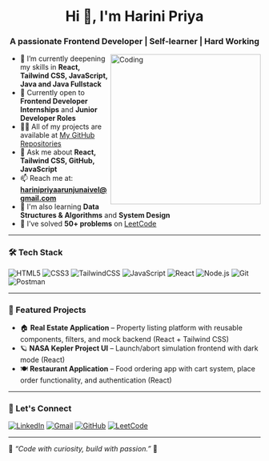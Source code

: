 <h1 align="center">Hi 👋, I'm Harini Priya</h1>
<h3 align="center">A passionate Frontend Developer | Self-learner | Hard Working</h3>

<img align="right" alt="Coding" width="300" src="https://media.giphy.com/media/qgQUggAC3Pfv687qPC/giphy.gif" />

- 🌱 I’m currently deepening my skills in **React, Tailwind CSS, JavaScript, Java and Java Fullstack**
- 💼 Currently open to **Frontend Developer Internships** and **Junior Developer Roles**
- 👨‍💻 All of my projects are available at [My GitHub Repositories](https://github.com/harinipriya23?tab=repositories)
- 💬 Ask me about **React, Tailwind CSS, GitHub, JavaScript**
- 📫 Reach me at: **harinipriyaarunjunaivel@gmail.com**
- 🧠 I'm also learning **Data Structures & Algorithms** and **System Design**
- 🧩 I’ve solved **50+ problems** on [LeetCode](https://leetcode.com/u/Harinipriya23/)

---

### 🛠️ Tech Stack

![HTML5](https://img.shields.io/badge/html5-%23E34F26.svg?style=for-the-badge&logo=html5&logoColor=white)
![CSS3](https://img.shields.io/badge/css3-%231572B6.svg?style=for-the-badge&logo=css3&logoColor=white)
![TailwindCSS](https://img.shields.io/badge/TailwindCSS-%2338B2AC.svg?style=for-the-badge&logo=tailwind-css&logoColor=white)
![JavaScript](https://img.shields.io/badge/javascript-%23F7DF1E.svg?style=for-the-badge&logo=javascript&logoColor=black)
![React](https://img.shields.io/badge/react-%2320232a.svg?style=for-the-badge&logo=react&logoColor=%2361DAFB)
![Node.js](https://img.shields.io/badge/node.js-%2343853D.svg?style=for-the-badge&logo=node.js&logoColor=white)
![Git](https://img.shields.io/badge/git-%23F05033.svg?style=for-the-badge&logo=git&logoColor=white)
![Postman](https://img.shields.io/badge/Postman-FF6C37?style=for-the-badge&logo=postman&logoColor=white)

---

### 📌 Featured Projects

- 🏠 **Real Estate Application** – Property listing platform with reusable components, filters, and mock backend (React + Tailwind CSS)
- 🪐 **NASA Kepler Project UI** – Launch/abort simulation frontend with dark mode (React)  
- 🍽️ **Restaurant Application** – Food ordering app with cart system, place order functionality, and authentication (React)

---

### 🔗 Let's Connect

[![LinkedIn](https://img.shields.io/badge/LinkedIn-blue?style=for-the-badge&logo=linkedin&logoColor=white)](https://linkedin.com/in/harini-priya-arunjunaivel2030/)
[![Gmail](https://img.shields.io/badge/Gmail-red?style=for-the-badge&logo=gmail&logoColor=white)](mailto:harinipriyaarunjunaivel@gmail.com)
[![GitHub](https://img.shields.io/badge/GitHub-100000?style=for-the-badge&logo=github&logoColor=white)](https://github.com/harinipriya23)
[![LeetCode](https://img.shields.io/badge/LeetCode-FFA116?style=for-the-badge&logo=leetcode&logoColor=black)](https://leetcode.com/u/Harinipriya23/)

---

🧠 _“Code with curiosity, build with passion.”_ 🚀


